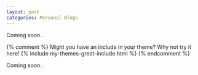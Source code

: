 ```yaml
---
layout: post
categories: Personal Blogs
---
```


Coming soon...

{% comment %}
Might you have an include in your theme? Why not try it here!
{% include my-themes-great-include.html %}
{% endcomment %}

Coming soon..

